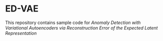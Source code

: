 # ED-VAE
This repository contains sample code for *Anomaly Detection with Variational Autoencoders via Reconstruction Error of the Expected Latent Representation*
